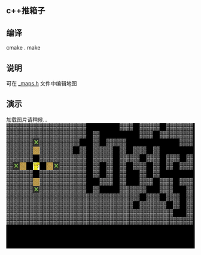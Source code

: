 ## c++推箱子

## 编译

cmake .
make

## 说明
可在 [_maps.h](https://github.com/liubailin2017/box/blob/master/_maps.h) 文件中编辑地图
## 演示
加载图片请稍候...
![](readme_img/prtsc.gif)

